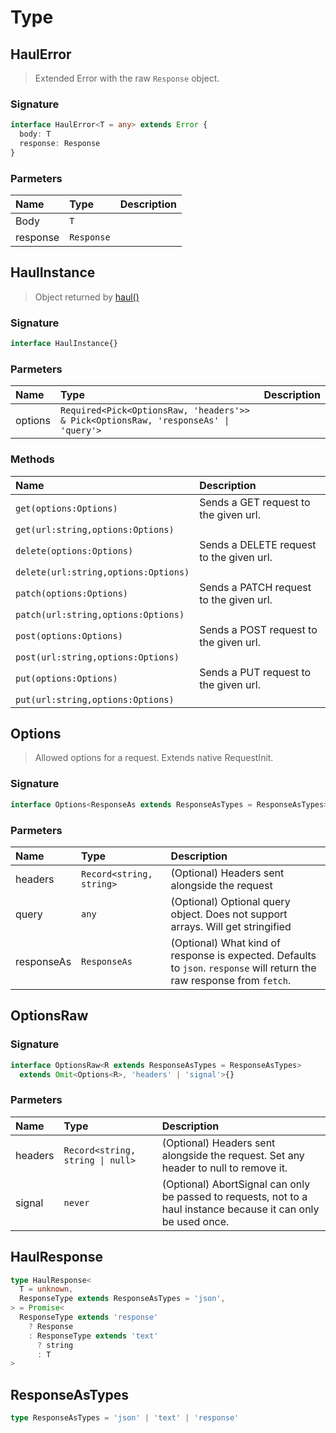 # Type

## HaulError

> Extended Error with the raw `Response` object.

### Signature

```ts
interface HaulError<T = any> extends Error {
  body: T
  response: Response
}
```

### Parmeters

| Name | Type | Description |
| :------ | :------ | :------ |
| Body | `T` | |
| response | `Response` | |

## HaulInstance

> Object returned by [haul()](/function/haul)

### Signature

```ts
interface HaulInstance{}
```

### Parmeters

| Name | Type | Description |
| :------ | :------ | :------ |
| options | `Required<Pick<OptionsRaw, 'headers'>> & Pick<OptionsRaw, 'responseAs' \| 'query'>` | |

### Methods

| Name | Description |
| :------ | :------ |
| `get(options:Options)` | Sends a GET request to the given url. |
| `get(url:string,options:Options)` | |
| `delete(options:Options)` | Sends a DELETE request to the given url. |
| `delete(url:string,options:Options)` | |
| `patch(options:Options)` | Sends a PATCH request to the given url. |
| `patch(url:string,options:Options)` | |
| `post(options:Options)` | Sends a POST request to the given url. |
| `post(url:string,options:Options)` | |
| `put(options:Options)` | Sends a PUT request to the given url. |
| `put(url:string,options:Options)` | |

## Options

> Allowed options for a request. Extends native RequestInit.

### Signature

```ts
interface Options<ResponseAs extends ResponseAsTypes = ResponseAsTypes> extends RequestInit {}
```

### Parmeters

| Name | Type | Description |
| :------ | :------ | :------ |
| headers | `Record<string, string>` | (Optional) Headers sent alongside the request |
| query | `any` | (Optional) Optional query object. Does not support arrays. Will get stringified |
| responseAs | `ResponseAs` | (Optional) What kind of response is expected. Defaults to `json`. `response` will return the raw response from `fetch`. |

## OptionsRaw

### Signature

```ts
interface OptionsRaw<R extends ResponseAsTypes = ResponseAsTypes>
  extends Omit<Options<R>, 'headers' | 'signal'>{}
```

### Parmeters

| Name | Type | Description |
| :------ | :------ | :------ |
| headers | `Record<string, string \| null>` | (Optional) Headers sent alongside the request. Set any header to null to remove it. |
| signal | `never` | (Optional) AbortSignal can only be passed to requests, not to a haul instance because it can only be used once. |

## HaulResponse

```ts
type HaulResponse<
  T = unknown,
  ResponseType extends ResponseAsTypes = 'json',
> = Promise<
  ResponseType extends 'response'
    ? Response
    : ResponseType extends 'text'
      ? string
      : T
>
```

## ResponseAsTypes

```ts
type ResponseAsTypes = 'json' | 'text' | 'response'
```
